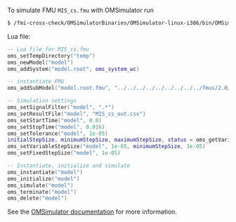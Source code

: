 To simulate FMU `MIS_cs.fmu` with OMSimulator run
```bash
$ /fmi-cross-check/OMSimulatorBinaries/OMSimulator-linux-i386/bin/OMSimulator --stripRoot=true --skipCSVHeader=true --addParametersToCSV=true --intervals=500 --suppressPath=true --timeout=60 MIS_cs.lua
```

Lua file:
```lua
-- Lua file for MIS_cs.fmu
oms_setTempDirectory("temp")
oms_newModel("model")
oms_addSystem("model.root", oms_system_wc)

-- instantiate FMU
oms_addSubModel("model.root.fmu", "../../../../../../../../../fmus/2.0/cs/linux32/AMESim/15/MIS_cs/MIS_cs.fmu")

-- Simulation settings
oms_setSignalFilter("model", ".*")
oms_setResultFile("model", "MIS_cs_out.csv")
oms_setStartTime("model", 0.0)
oms_setStopTime("model", 0.016)
oms_setTolerance("model", 1e-05)
initialStepSize, minimumStepSize, maximumStepSize, status = oms_getVariableStepSize("model")
oms_setVariableStepSize("model", 1e-05, minimumStepSize, 1e-05)
oms_setFixedStepSize("model", 1e-05)

-- Instantiate, initialize and simulate
oms_instantiate("model")
oms_initialize("model")
oms_simulate("model")
oms_terminate("model")
oms_delete("model")
```

See the [OMSimulator documentation](https://openmodelica.org/doc/OMSimulator/master/html/index.html) for more information.